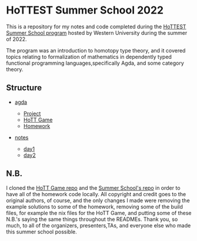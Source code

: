 # HoTTEST Summer School 2022

This is a repository for my notes and code completed during the 
[HoTTEST Summer School program](https://uwo.ca/math/faculty/kapulkin/seminars/hottest_summer_school_2022.html) 
hosted by Western University during the summer of 2022.

The program was an introduction to homotopy type theory, and it covered topics relating to formalization of mathematics in
dependently typed functional programming languages,specifically Agda, and some category theory.

## Structure

* [agda](https://github.com/KripkesBeard/hottest-summer-school/tree/master/agda)
    - [Project](https://github.com/KripkesBeard/hottest-summer-school/tree/master/agda/Project)
    - [HoTT Game](https://github.com/KripkesBeard/hottest-summer-school/tree/master/agda/The-HoTT-Game)
    - [Homework](https://github.com/KripkesBeard/hottest-summer-school/tree/master/agda/The-HoTTEST-Summer-School/Agda)

* [notes](https://github.com/KripkesBeard/hottest-summer-school/tree/master/notes)
    - [day1]()
    - [day2]()

## N.B.

I cloned the 
[HoTT Game repo](https://github.com/thehottgame/TheHoTTGame)
and the 
[Summer School's repo](https://github.com/martinescardo/HoTTEST-Summer-School)
in order to have all of the homework code locally. All copyright and 
credit goes to the original authors, of course, and the only changes I
made were removing the example solutions to some of the homework, 
removing some of the build files, for example the nix files for the 
HoTT Game, and putting some of these N.B.'s saying the same things 
throughout the READMEs. Thank you, so much, to all of the organizers, 
presenters,TAs, and everyone else who made this summer school possible.